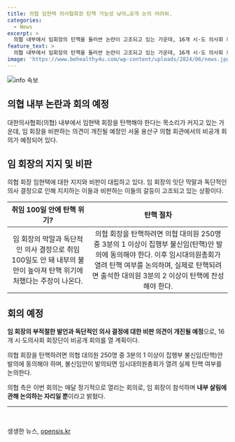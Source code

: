 ```yaml
---
title: 의협 임현택 의사협회장 탄핵 가능성 낮아…공개 논의 어려워.
categories:
  - News
excerpt: >
  의협 내부에서 임회장의 탄핵을 둘러싼 논란이 고조되고 있는 가운데, 16개 시·도 의사회 회장들이 임 회장의 부적절한 발언과 독단적인 의사 결정에 대한 비판 의견을 개진하기 위해 오후 5시에 비공개 회의를 연다. 임 회장의 막말 논란과 의대 증원 논의 방해, 무기한 전면 휴진 결정으로 회원들의 불만이 증폭되면서 탄핵 여부 논의가 불가피해졌으나 실제로 탄핵될 가능성은 높지 않을 것으로 전망된다.
feature_text: >
  의협 내부에서 임회장의 탄핵을 둘러싼 논란이 고조되고 있는 가운데, 16개 시·도 의사회 회장들이 임 회장의 부적절한 발언과 독단적인 의사 결정에 대한 비판 의견을 개진하기 위해 오후 5시에 비공개 회의를 연다. 임 회장의 막말 논란과 의대 증원 논의 방해, 무기한 전면 휴진 결정으로 회원들의 불만이 증폭되면서 탄핵 여부 논의가 불가피해졌으나 실제로 탄핵될 가능성은 높지 않을 것으로 전망된다.
image: 'https://www.behealthy4u.com/wp-content/uploads/2024/06/news.jpg'
---
```


<p><img src="https://www.behealthy4u.com/wp-content/uploads/2024/06/news.jpg" alt="info 속보" /></p>

<h2 data-ke-size="size26">의협 내부 논란과 회의 예정</h2>

<p data-ke-size="size16">대한의사협회(의협) 내부에서 임현택 회장을 탄핵해야 한다는 목소리가 커지고 있는 가운데, 임 회장을 비판하는 의견이 개진될 예정인 서울 용산구 의협 회관에서의 비공개 회의가 예정되어 있다.</p>

<h2 data-ke-size="size24">임 회장의 지지 및 비판</h2>

<p data-ke-size="size16">의협 회장 임현택에 대한 지지와 비판이 대립하고 있다. 임 회장의 잇단 막말과 독단적인 의사 결정으로 인해 지지하는 이들과 비판하는 이들의 갈등이 고조되고 있는 상황이다.</p>

<table>
    <thead>
        <tr>
            <th style="text-align: center;">취임 100일 안에 탄핵 위기?</th>
            <th style="text-align: center;">탄핵 절차</th>
        </tr>
    </thead>
    <tbody>
        <tr>
            <td style="text-align: center;">임 회장의 막말과 독단적인 의사 결정으로 취임 100일도 안 돼 내부의 불만이 높아져 탄핵 위기에 처했다는 주장이 나온다.</td>
            <td style="text-align: center;">의협 회장을 탄핵하려면 의협 대의원 250명 중 3분의 1 이상이 집행부 불신임(탄핵)안 발의에 동의해야 한다. 이후 임시대의원총회가 열려 탄핵 여부를 논의하며, 실제로 탄핵되려면 출석한 대의원 3분의 2 이상이 탄핵에 찬성해야 한다.</td>
        </tr>
    </tbody>
</table>

<h2 data-ke-size="size24">회의 예정</h2>

<p data-ke-size="size16"><b>임 회장의 부적절한 발언과 독단적인 의사 결정에 대한 비판 의견이 개진될 예정</b>으로, 16개 시·도의사회 회장단이 비공개 회의를 열 계획이다.</p>

<p data-ke-size="size16">의협 회장을 탄핵하려면 의협 대의원 250명 중 3분의 1 이상이 집행부 불신임(탄핵)안 발의에 동의해야 하며, 불신임안이 발의되면 임시대의원총회가 열려 실제 탄핵 여부를 논의한다.</p>

<p data-ke-size="size16">의협 측은 이번 회의는 매달 정기적으로 열리는 회의로, 임 회장이 참석하며 <b>내부 살림에 관해 논의하는 자리일 뿐</b>이라고 밝혔다.</p>

<hr>

<p data-ke-size="size16">&nbsp;</p>
생생한 뉴스, <a href="https://opensis.kr" rel="dofollow">opensis.kr</a>


